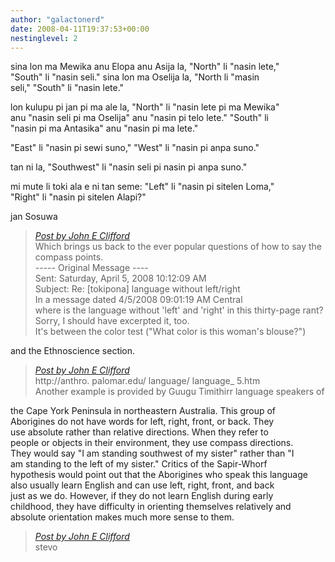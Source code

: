 ```yaml
---
author: "galactonerd"
date: 2008-04-11T19:37:53+00:00
nestinglevel: 2
---
```

sina lon ma Mewika anu Elopa anu Asija la, "North" li "nasin lete,"  
"South" li "nasin seli." sina lon ma Oselija la, "North li "masin  
seli," "South" li "nasin lete."  
  
lon kulupu pi jan pi ma ale la, "North" li "nasin lete pi ma Mewika"  
anu "nasin seli pi ma Oselija" anu "nasin pi telo lete." "South" li  
"nasin pi ma Antasika" anu "nasin pi ma lete."  
  
"East" li "nasin pi sewi suno," "West" li "nasin pi anpa suno."  
  
tan ni la, "Southwest" li "nasin seli pi nasin pi anpa suno."  
  
mi mute li toki ala e ni tan seme: "Left" li "nasin pi sitelen Loma,"  
"Right" li "nasin pi sitelen Alapi?"  
  
jan Sosuwa  

> [_Post by John E Clifford_](/qMna8iep/language-without-left-right#post4)  
> Which brings us back to the ever popular questions of how to say the compass points.  
> \----- Original Message ----  
> Sent: Saturday, April 5, 2008 10:12:09 AM  
> Subject: Re: \[tokipona\] language without left/right  
> In a message dated 4/5/2008 09:01:19 AM Central  
> where is the language without 'left' and 'right' in this thirty-page rant?  
> Sorry, I should have excerpted it, too.  
> It's between the color test ("What color is this woman's blouse?")  
> 

and the Ethnoscience section.  

> [_Post by John E Clifford_](/qMna8iep/language-without-left-right#post4)  
> http://anthro. palomar.edu/ language/ language\_ 5.htm  
> Another example is provided by Guugu Timithirr language speakers of  
> 

the Cape York Peninsula in northeastern Australia. This group of  
Aborigines do not have words for left, right, front, or back. They  
use absolute rather than relative directions. When they refer to  
people or objects in their environment, they use compass directions.  
They would say "I am standing southwest of my sister" rather than "I  
am standing to the left of my sister." Critics of the Sapir-Whorf  
hypothesis would point out that the Aborigines who speak this language  
also usually learn English and can use left, right, front, and back  
just as we do. However, if they do not learn English during early  
childhood, they have difficulty in orienting themselves relatively and  
absolute orientation makes much more sense to them.  

> [_Post by John E Clifford_](/qMna8iep/language-without-left-right#post4)  
> stevo  
>